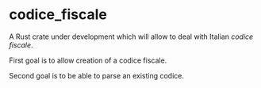 # codice_fiscale

A Rust crate under development which will allow to deal with Italian *codice fiscale*.

First goal is to allow creation of a codice fiscale.

Second goal is to be able to parse an existing codice.
